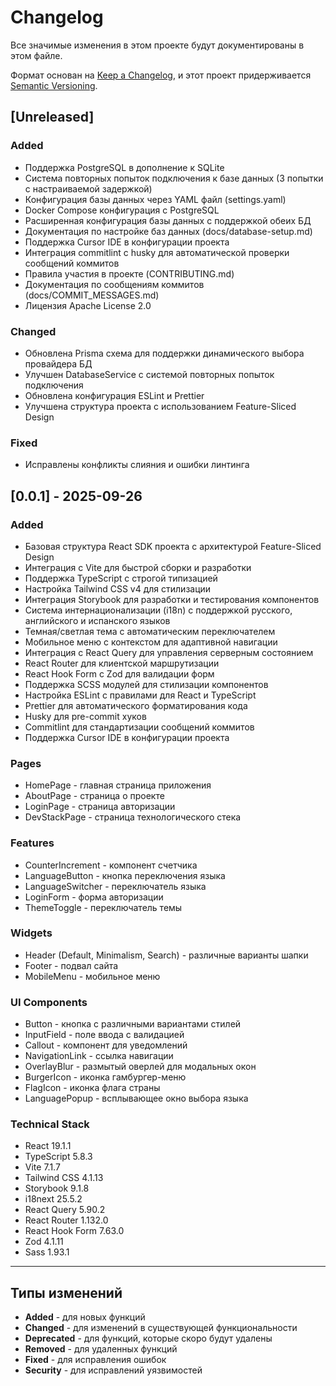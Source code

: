 # Changelog

Все значимые изменения в этом проекте будут документированы в этом файле.

Формат основан на [Keep a Changelog](https://keepachangelog.com/en/1.0.0/),
и этот проект придерживается [Semantic Versioning](https://semver.org/spec/v2.0.0.html).

## [Unreleased]

### Added

- Поддержка PostgreSQL в дополнение к SQLite
- Система повторных попыток подключения к базе данных (3 попытки с настраиваемой задержкой)
- Конфигурация базы данных через YAML файл (settings.yaml)
- Docker Compose конфигурация с PostgreSQL
- Расширенная конфигурация базы данных с поддержкой обеих БД
- Документация по настройке баз данных (docs/database-setup.md)
- Поддержка Cursor IDE в конфигурации проекта
- Интеграция commitlint с husky для автоматической проверки сообщений коммитов
- Правила участия в проекте (CONTRIBUTING.md)
- Документация по сообщениям коммитов (docs/COMMIT_MESSAGES.md)
- Лицензия Apache License 2.0

### Changed

- Обновлена Prisma схема для поддержки динамического выбора провайдера БД
- Улучшен DatabaseService с системой повторных попыток подключения
- Обновлена конфигурация ESLint и Prettier
- Улучшена структура проекта с использованием Feature-Sliced Design

### Fixed

- Исправлены конфликты слияния и ошибки линтинга

## [0.0.1] - 2025-09-26

### Added

- Базовая структура React SDK проекта с архитектурой Feature-Sliced Design
- Интеграция с Vite для быстрой сборки и разработки
- Поддержка TypeScript с строгой типизацией
- Настройка Tailwind CSS v4 для стилизации
- Интеграция Storybook для разработки и тестирования компонентов
- Система интернационализации (i18n) с поддержкой русского, английского и испанского языков
- Темная/светлая тема с автоматическим переключателем
- Мобильное меню с контекстом для адаптивной навигации
- Интеграция с React Query для управления серверным состоянием
- React Router для клиентской маршрутизации
- React Hook Form с Zod для валидации форм
- Поддержка SCSS модулей для стилизации компонентов
- Настройка ESLint с правилами для React и TypeScript
- Prettier для автоматического форматирования кода
- Husky для pre-commit хуков
- Commitlint для стандартизации сообщений коммитов
- Поддержка Cursor IDE в конфигурации проекта

### Pages

- HomePage - главная страница приложения
- AboutPage - страница о проекте
- LoginPage - страница авторизации
- DevStackPage - страница технологического стека

### Features

- CounterIncrement - компонент счетчика
- LanguageButton - кнопка переключения языка
- LanguageSwitcher - переключатель языка
- LoginForm - форма авторизации
- ThemeToggle - переключатель темы

### Widgets

- Header (Default, Minimalism, Search) - различные варианты шапки
- Footer - подвал сайта
- MobileMenu - мобильное меню

### UI Components

- Button - кнопка с различными вариантами стилей
- InputField - поле ввода с валидацией
- Callout - компонент для уведомлений
- NavigationLink - ссылка навигации
- OverlayBlur - размытый оверлей для модальных окон
- BurgerIcon - иконка гамбургер-меню
- FlagIcon - иконка флага страны
- LanguagePopup - всплывающее окно выбора языка

### Technical Stack

- React 19.1.1
- TypeScript 5.8.3
- Vite 7.1.7
- Tailwind CSS 4.1.13
- Storybook 9.1.8
- i18next 25.5.2
- React Query 5.90.2
- React Router 1.132.0
- React Hook Form 7.63.0
- Zod 4.1.11
- Sass 1.93.1

---

## Типы изменений

- **Added** - для новых функций
- **Changed** - для изменений в существующей функциональности
- **Deprecated** - для функций, которые скоро будут удалены
- **Removed** - для удаленных функций
- **Fixed** - для исправления ошибок
- **Security** - для исправлений уязвимостей
